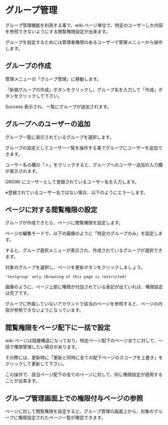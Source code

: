 # グループ管理

グループ管理機能を利用する事で、wiki ページ単位で、特定のユーザーしか内容を参照できないようにする閲覧権限設定が出来ます。

グループを設定するためには管理者権限のあるユーザーで管理メニューから操作します。

## グループの作成

管理メニューの「グループ管理」に移動します。

「新規グループの作成」ボタンをクリックし、グループ名を入力して「作成」ボタンをクリックして下さい。

Success 表示され、一覧にグループが追加されます。

## グループへのユーザーの追加

グループ一覧に表示されているグループを選択します。

グループの設定としてユーザー一覧を操作する事でグループにユーザーを追加できます。

ユーザー名の欄の「＋」をクリックすると、グループへのユーザー追加の入力欄が表示されます。

GROWI にユーザーとして登録されているユーザー名を入力します。


※登録されているユーザー名ではない場合、以下のようにエラーします。


## ページに対する閲覧権限の設定

グループが作成できたら、ページに閲覧権限を設定します。

ページの編集モードで、以下の画像のように「特定のグループのみ」を設定します。

すると、グループ選択メニューが表示され、作成されているグループが選択できます。

対象のグループを選択し、ページを更新ボタンをクリックしましょう。

`'testgroup' only (Browsing of this page is restricted)`

画像のように、ページ上部に権限が付加されている表記が出ていれば、権限設定は完了です。

グループに所属していないアカウントで該当のページを参照すると、ページの内容が参照できないようになっています。


## 閲覧権限をページ配下に一括で設定

wiki ページは階層構造になっており、特定ページ配下のページ全てに対して、一括で権限管理したい場合があります。

その際には、更新時に「更新と同時に全ての配下ページのスコープを上書き」をクリックして更新して下さい。


この操作で、該当ページ配下の全てのページに対して、同じ権限設定が適用することが出来ます。

## グループ管理画面上での権限付与ページの参照

ページに対して閲覧権限を設定すると、グループ管理の画面上から、対象のグループに権限設定されたページ一覧が確認できます。
